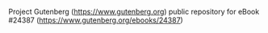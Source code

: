 Project Gutenberg (https://www.gutenberg.org) public repository for eBook #24387 (https://www.gutenberg.org/ebooks/24387)
